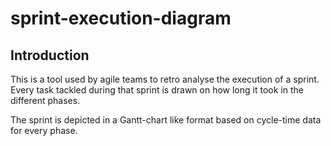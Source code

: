 # sprint-execution-diagram

## Introduction
This is a tool used by agile teams to retro analyse the execution of a sprint. Every task tackled during that sprint is drawn on how long it took in the different phases.

The sprint is depicted in a Gantt-chart like format based on cycle-time data for every phase.
